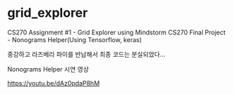 # grid_explorer
CS270 Assignment #1 - Grid Explorer using Mindstorm
CS270 Final Project - Nonograms Helper(Using Tensorflow, keras)

종강하고 라즈베리 파이를 반납해서 최종 코드는 분실되었다...


Nonograms Helper 시연 영상

https://youtu.be/dAz0pdaP8hM
